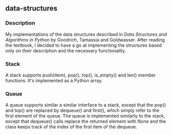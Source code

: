 ## data-structures

### Description
My implementations of the data structures described in *Data Structures and Algorithms in Python* by Goodrich, Tamassia and Goldwasser. After reading the textbook, I decided to have a go at implementing the structures based only on their description and the necessary functionality.

### Stack
A stack supports push(item), pop(), top(), is_empty() and len() member functions. It's implemented as a Python array.

### Queue
A queue supports similar a similar interface to a stack, except that the pop() and top() are replaced by dequeue() and first(), which simply refer to the first element of the queue. The queue is implemented similarly to the stack, except that dequeue() calls replace the returned element with None and the class keeps track of the index of the first item of the dequeue.
